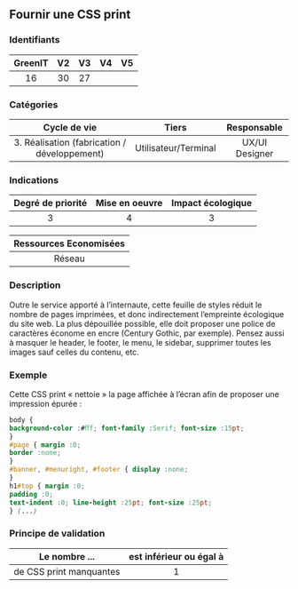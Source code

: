 ## Fournir une CSS print

### Identifiants

| GreenIT | V2  | V3  | V4  | V5  |
| :-----: | :-: | :-: | :-: | :-: |
|   16    | 30  | 27  |     |     |

### Catégories

|                 Cycle de vie                 |        Tiers         |  Responsable   |
| :------------------------------------------: | :------------------: | :------------: |
| 3. Réalisation (fabrication / développement) | Utilisateur/Terminal | UX/UI Designer |

### Indications

| Degré de priorité | Mise en oeuvre | Impact écologique |
| :---------------: | :------------: | :---------------: |
|         3         |       4        |         3         |

| Ressources Economisées |
| :--------------------: |
|         Réseau         |

### Description

Outre le service apporté à l’internaute, cette feuille de styles réduit le nombre de pages imprimées,
et donc indirectement l’empreinte écologique du site web. La plus dépouillée possible, elle doit proposer une police
de caractères économe en encre (Century Gothic, par exemple). Pensez aussi à masquer le header, le footer, le menu, le sidebar,
supprimer toutes les images sauf celles du contenu, etc.

### Exemple

Cette CSS print « nettoie » la page affichée à l’écran afin de proposer une impression épurée :

```css
body {
background-color :#ﬀf; font-family :Serif; font-size :15pt;
}
#page { margin :0;
border :none;
}
#banner, #menuright, #footer { display :none;
}
h1#top { margin :0;
padding :0;
text-indent :0; line-height :25pt; font-size :25pt;
} (...)
```

### Principe de validation

| Le nombre ...           | est inférieur ou égal à |
| ----------------------- | :---------------------: |
| de CSS print manquantes |            1            |
